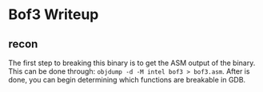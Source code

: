 # Bof3 Writeup

## recon
The first step to breaking this binary is to get the ASM output of the binary. This can be done through: `objdump -d -M intel bof3 > bof3.asm`. After is done, you can begin determining which functions are breakable in GDB.

